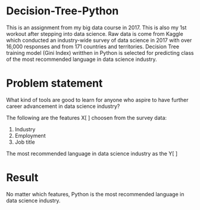 # Decision-Tree-Python
This is an assignment from my big data course in 2017. This is also my 1st workout after stepping into data science.
Raw data is come from Kaggle which conducted an industry-wide survey of data science in 2017 with over 16,000 responses and from  171 countries and territories. Decision Tree training model (Gini Index) writthen in Python is selected for predicting class of the most recommended language in data science industry.

# Problem statement 
What kind of tools are good to learn for anyone who aspire to have further career advancement in data science industry?

The following are the features X[ ] choosen from the survey data:
1. Industry
2. Employment
3. Job title

The most recommended language in data science industry as the Y[ ]

# Result
No matter which features, Python is the most recommended language in data science industry. 
